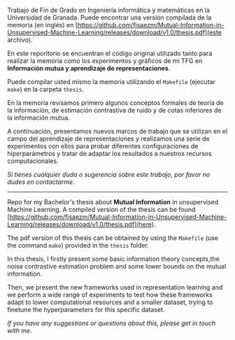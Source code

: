 Trabajo de Fin de Grado en Ingeniería informática y matemáticas en la Universidad de Granada. Puede encontrar una versión compilada de la memoria (en inglés) en [https://github.com/fjsaezm/Mutual-Information-in-Unsupervised-Machine-Learning/releases/download/v1.0/thesis.pdf](este archivo).

En este reporitorio se encuentran el código original utilizado tanto para realizar la memoria como los experimentos  y gráficos de mi TFG en **Información mutua y aprendizaje de representaciones**. 

Puede compilar usted mismo la memoria utilizando el `Makefile` (ejecutar `make`) en la carpeta `thesis`.

En la memoria revisamos primero algunos conceptos formales de teoría de la información, de estimación contrastiva de ruido y de cotas inferiores de la información mutua.

A continuación, presentamos nuevos marcos de trabajo que se utilizan en el campo del aprendizaje de representaciones y realizamos una serie de experimentos con ellos para probar diferentes configuraciones de hiperparámetros y tratar de adaptar los resultados a nuestros recursos computacionales.

*Si tienes cualquier duda o sugerencia sobre este trabajo, por favor no dudes en contactarme*.

----


Repo for my Bachelor's thesis about **Mutual Information** in unsupervised Machine Learning. A compiled version of the thesis can be found [https://github.com/fjsaezm/Mutual-Information-in-Unsupervised-Machine-Learning/releases/download/v1.0/thesis.pdf](here).

The pdf version of this thesis can be obtained by using the `Makefile` (use the command `make`) provided in the `thesis` folder.

In this thesis, I firstly present some basic information theory concepts,the noise contrastive estimation problem and some lower bounds on the mutual information.

Then, we present the new frameworks used in representation learning and we perform a wide range of experiments to test how these frameworks adapt to lower computational resources and a smaller dataset, trying to finetune the hyperparameters for this specific dataset.

*If you have any suggestions or questions about this, please get in touch with me*.

